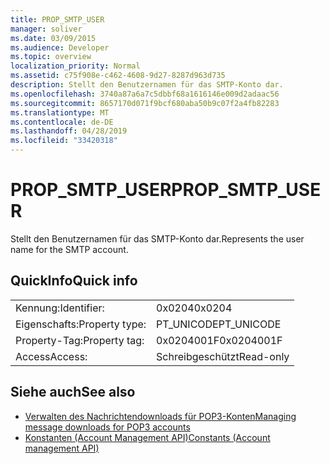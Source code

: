 ```yaml
---
title: PROP_SMTP_USER
manager: soliver
ms.date: 03/09/2015
ms.audience: Developer
ms.topic: overview
localization_priority: Normal
ms.assetid: c75f908e-c462-4608-9d27-8287d963d735
description: Stellt den Benutzernamen für das SMTP-Konto dar.
ms.openlocfilehash: 3740a87a6a7c5dbbf68a1616146e009d2adaac56
ms.sourcegitcommit: 8657170d071f9bcf680aba50b9c07f2a4fb82283
ms.translationtype: MT
ms.contentlocale: de-DE
ms.lasthandoff: 04/28/2019
ms.locfileid: "33420318"
---
```

# <a name="propsmtpuser"></a><span data-ttu-id="107b5-103">PROP_SMTP_USER</span><span class="sxs-lookup"><span data-stu-id="107b5-103">PROP_SMTP_USER</span></span>

<span data-ttu-id="107b5-104">Stellt den Benutzernamen für das SMTP-Konto dar.</span><span class="sxs-lookup"><span data-stu-id="107b5-104">Represents the user name for the SMTP account.</span></span>
  
## <a name="quick-info"></a><span data-ttu-id="107b5-105">QuickInfo</span><span class="sxs-lookup"><span data-stu-id="107b5-105">Quick info</span></span>

|||
|:-----|:-----|
|<span data-ttu-id="107b5-106">Kennung:</span><span class="sxs-lookup"><span data-stu-id="107b5-106">Identifier:</span></span>  <br/> |<span data-ttu-id="107b5-107">0x0204</span><span class="sxs-lookup"><span data-stu-id="107b5-107">0x0204</span></span>  <br/> |
|<span data-ttu-id="107b5-108">Eigenschafts:</span><span class="sxs-lookup"><span data-stu-id="107b5-108">Property type:</span></span>  <br/> |<span data-ttu-id="107b5-109">PT_UNICODE</span><span class="sxs-lookup"><span data-stu-id="107b5-109">PT_UNICODE</span></span>  <br/> |
|<span data-ttu-id="107b5-110">Property-Tag:</span><span class="sxs-lookup"><span data-stu-id="107b5-110">Property tag:</span></span>  <br/> |<span data-ttu-id="107b5-111">0x0204001F</span><span class="sxs-lookup"><span data-stu-id="107b5-111">0x0204001F</span></span>  <br/> |
|<span data-ttu-id="107b5-112">Access</span><span class="sxs-lookup"><span data-stu-id="107b5-112">Access:</span></span>  <br/> |<span data-ttu-id="107b5-113">Schreibgeschützt</span><span class="sxs-lookup"><span data-stu-id="107b5-113">Read-only</span></span>  <br/> |
   
## <a name="see-also"></a><span data-ttu-id="107b5-114">Siehe auch</span><span class="sxs-lookup"><span data-stu-id="107b5-114">See also</span></span>

- [<span data-ttu-id="107b5-115">Verwalten des Nachrichtendownloads für POP3-Konten</span><span class="sxs-lookup"><span data-stu-id="107b5-115">Managing message downloads for POP3 accounts</span></span>](managing-message-downloads-for-pop3-accounts.md)
- [<span data-ttu-id="107b5-116">Konstanten (Account Management API)</span><span class="sxs-lookup"><span data-stu-id="107b5-116">Constants (Account management API)</span></span>](constants-account-management-api.md)

